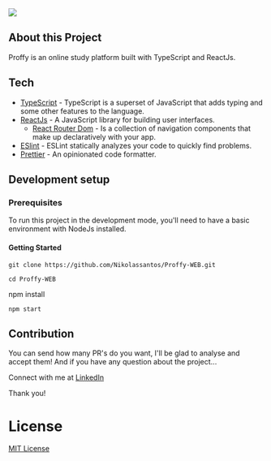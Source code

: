 <img src=".github/thumbnail.png" />

## About this Project

Proffy is an online study platform built with TypeScript and ReactJs.

## Tech

- [TypeScript](https://www.typescriptlang.org) - TypeScript is a superset of JavaScript that adds typing and some other features to the language.
- [ReactJs](https://reactjs.org) - A JavaScript library for building user interfaces.
  - [React Router Dom](https://reactrouter.com/) - Is a collection of navigation components that make up declaratively with your app.
- [ESlint](https://eslint.org) - ESLint statically analyzes your code to quickly find problems.
- [Prettier](https://prettier.io/docs/en/cli.html) - An opinionated code formatter.

## Development setup

### Prerequisites

To run this project in the development mode, you'll need to have a basic environment with NodeJs installed.

#### Getting Started

```
git clone https://github.com/Nikolassantos/Proffy-WEB.git

```

```
cd Proffy-WEB

```

npm install

```
npm start

```

## Contribution

You can send how many PR's do you want, I'll be glad to analyse and accept them! And if you have any question about the project...

Connect with me at [LinkedIn](www.linkedin.com/in/nikolas-santos-4341b31b0)

Thank you!

# License

[MIT License](/LICENSE)

```

```
